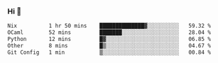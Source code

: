 ### Hi 👋

<!--START_SECTION:waka-->

```txt
Nix          1 hr 50 mins    ██████████████▓░░░░░░░░░░   59.32 %
OCaml        52 mins         ███████░░░░░░░░░░░░░░░░░░   28.04 %
Python       12 mins         █▓░░░░░░░░░░░░░░░░░░░░░░░   06.85 %
Other        8 mins          █▒░░░░░░░░░░░░░░░░░░░░░░░   04.67 %
Git Config   1 min           ▒░░░░░░░░░░░░░░░░░░░░░░░░   00.84 %
```

<!--END_SECTION:waka-->
